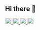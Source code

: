 ## Hi there 👋

<p align="left">
  <a href="https://github.com/kohei-financier">
    <img height="20" src="https://komarev.com/ghpvc/?username=kohei-financier" />
  </a>
  <a href="https://github.com/kohei-financier">
    <img height="20" src="https://img.shields.io/github/followers/kohei-financier?label=follow&logo=github&style=flat" />
  </a>
  <a href="http://qiita.com/kohei-financier">
    <img height="20" src="https://qiita-badge.apiapi.app/s/kohei_financier/posts.svg" />
  </a>
  <a href="http://qiita.com/kohei-financier">
    <img height="20" src="https://qiita-badge.apiapi.app/s/kohei_financier/contributions.svg" />
  </a>
</p>

